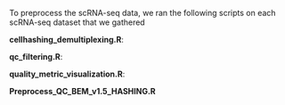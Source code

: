 To preprocess the scRNA-seq data, we ran the following scripts on each scRNA-seq dataset that we gathered

**cellhashing_demultiplexing.R**:

**qc_filtering.R**:

**quality_metric_visualization.R**:

**Preprocess_QC_BEM_v1.5_HASHING.R**

